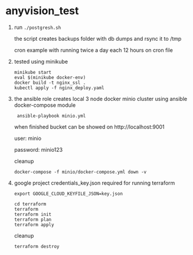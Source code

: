 # anyvision_test

1. run ```./postgresh.sh``` 

   the script creates backups folder with db dumps and rsync it to /tmp
   
   cron example with running twice a day each 12 hours on cron file

2. tested using minikube
   ```
   minikube start
   eval $(minikube docker-env)
   docker build -t nginx_ssl .
   kubectl apply -f nginx_deploy.yaml
   ```

3. the ansible role creates local 3 node docker minio cluster using ansible docker-compose module

   ``` ansible-playbook minio.yml``` 
   
   when finished bucket can be showed on http://localhost:9001 
   
   user: minio
   
   password: minio123
   
   cleanup
   
   ```
   docker-compose -f minio/docker-compose.yml down -v
   ```

4. google project credentials_key.json required for running terraform
   ```
   export GOOGLE_CLOUD_KEYFILE_JSON=key.json
   ```

   ```
   cd terraform
   terraform
   terraform init 
   terraform plan 
   terraform apply
   ```
 
   cleanup
   ```
   terraform destroy
   ```
